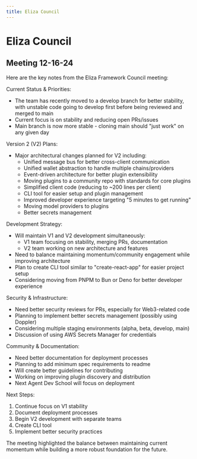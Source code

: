 ```yaml
---
title: Eliza Council
---
```


# Eliza Council

## Meeting 12-16-24

Here are the key notes from the Eliza Framework Council meeting:

Current Status & Priorities:

- The team has recently moved to a develop branch for better stability, with unstable code going to develop first before being reviewed and merged to main
- Current focus is on stability and reducing open PRs/issues
- Main branch is now more stable - cloning main should "just work" on any given day

Version 2 (V2) Plans:

- Major architectural changes planned for V2 including:
  - Unified message bus for better cross-client communication
  - Unified wallet abstraction to handle multiple chains/providers
  - Event-driven architecture for better plugin extensibility
  - Moving plugins to a community repo with standards for core plugins
  - Simplified client code (reducing to ~200 lines per client)
  - CLI tool for easier setup and plugin management
  - Improved developer experience targeting "5 minutes to get running"
  - Moving model providers to plugins
  - Better secrets management

Development Strategy:

- Will maintain V1 and V2 development simultaneously:
  - V1 team focusing on stability, merging PRs, documentation
  - V2 team working on new architecture and features
- Need to balance maintaining momentum/community engagement while improving architecture
- Plan to create CLI tool similar to "create-react-app" for easier project setup
- Considering moving from PNPM to Bun or Deno for better developer experience

Security & Infrastructure:

- Need better security reviews for PRs, especially for Web3-related code
- Planning to implement better secrets management (possibly using Doppler)
- Considering multiple staging environments (alpha, beta, develop, main)
- Discussion of using AWS Secrets Manager for credentials

Community & Documentation:

- Need better documentation for deployment processes
- Planning to add minimum spec requirements to readme
- Will create better guidelines for contributing
- Working on improving plugin discovery and distribution
- Next Agent Dev School will focus on deployment

Next Steps:

1. Continue focus on V1 stability
2. Document deployment processes
3. Begin V2 development with separate teams
4. Create CLI tool
5. Implement better security practices

The meeting highlighted the balance between maintaining current momentum while building a more robust foundation for the future.
